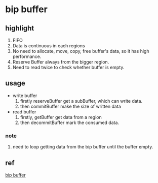 # bip buffer

## highlight
1. FIFO
2. Data is continuous in each regions
3. No need to allocate, move, copy, free buffer's data, so it has high performance.
4. Reserve Buffer always from the bigger region.
5. Need to read twice to check whether buffer is empty.

## usage
- write buffer
  1. firstly reserveBuffer
   get a subBuffer, which can write data.
  2. then commitBuffer
   make the size of written data
- read buffer
  1. firstly, getBuffer
   get data from a region
  2. then decommitBuffer
   mark the consumed data.
### note
1. need to loop getting data from the bip buffer until the buffer empty.

## ref
[bip buffer](https://www.codeproject.com/articles/3479/the-bip-buffer-the-circular-buffer-with-a-twist)
